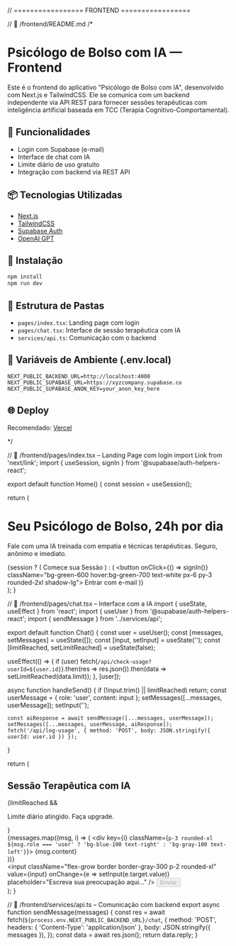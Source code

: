 
// ================= FRONTEND =================

// 🔹 /frontend/README.md
/*
# Psicólogo de Bolso com IA — Frontend

Este é o frontend do aplicativo "Psicólogo de Bolso com IA", desenvolvido com Next.js e TailwindCSS. Ele se comunica com um backend independente via API REST para fornecer sessões terapêuticas com inteligência artificial baseada em TCC (Terapia Cognitivo-Comportamental).

## 🧠 Funcionalidades
- Login com Supabase (e-mail)
- Interface de chat com IA
- Limite diário de uso gratuito
- Integração com backend via REST API

## 📦 Tecnologias Utilizadas
- [Next.js](https://nextjs.org/)
- [TailwindCSS](https://tailwindcss.com/)
- [Supabase Auth](https://supabase.com/)
- [OpenAI GPT](https://platform.openai.com/docs)

## 🚀 Instalação

```bash
npm install
npm run dev
```

## 📁 Estrutura de Pastas
- `pages/index.tsx`: Landing page com login
- `pages/chat.tsx`: Interface de sessão terapêutica com IA
- `services/api.ts`: Comunicação com o backend

## 🔐 Variáveis de Ambiente (.env.local)

```env
NEXT_PUBLIC_BACKEND_URL=http://localhost:4000
NEXT_PUBLIC_SUPABASE_URL=https://xyzcompany.supabase.co
NEXT_PUBLIC_SUPABASE_ANON_KEY=your_anon_key_here
```

## 🌐 Deploy
Recomendado: [Vercel](https://vercel.com)

*/

// 🔹 /frontend/pages/index.tsx – Landing Page com login
import Link from 'next/link';
import { useSession, signIn } from '@supabase/auth-helpers-react';

export default function Home() {
  const session = useSession();

  return (
    <main className="flex flex-col items-center justify-center min-h-screen p-8 bg-gradient-to-br from-blue-100 to-white">
      <h1 className="text-3xl md:text-5xl font-bold text-center text-blue-800 mb-4">Seu Psicólogo de Bolso, 24h por dia</h1>
      <p className="text-center text-gray-700 max-w-xl mb-6">
        Fale com uma IA treinada com empatia e técnicas terapêuticas. Seguro, anônimo e imediato.
      </p>
      {session ? (
        <Link href="/chat" className="bg-blue-600 hover:bg-blue-700 text-white px-6 py-3 rounded-2xl shadow-lg">
          Comece sua Sessão
        </Link>
      ) : (
        <button onClick={() => signIn()} className="bg-green-600 hover:bg-green-700 text-white px-6 py-3 rounded-2xl shadow-lg">
          Entrar com e-mail
        </button>
      )}
    </main>
  );
}

// 🔹 /frontend/pages/chat.tsx – Interface com a IA
import { useState, useEffect } from 'react';
import { useUser } from '@supabase/auth-helpers-react';
import { sendMessage } from '../services/api';

export default function Chat() {
  const user = useUser();
  const [messages, setMessages] = useState([]);
  const [input, setInput] = useState('');
  const [limitReached, setLimitReached] = useState(false);

  useEffect(() => {
    if (user) fetch(`/api/check-usage?userId=${user.id}`).then(res => res.json()).then(data => setLimitReached(data.limit));
  }, [user]);

  async function handleSend() {
    if (!input.trim() || limitReached) return;
    const userMessage = { role: 'user', content: input };
    setMessages([...messages, userMessage]);
    setInput('');

    const aiResponse = await sendMessage([...messages, userMessage]);
    setMessages([...messages, userMessage, aiResponse]);
    fetch('/api/log-usage', { method: 'POST', body: JSON.stringify({ userId: user.id }) });
  }

  return (
    <div className="p-4 max-w-2xl mx-auto min-h-screen bg-white">
      <h2 className="text-xl font-semibold text-center text-blue-700 mb-4">Sessão Terapêutica com IA</h2>
      {limitReached && <p className="text-red-600">Limite diário atingido. Faça upgrade.</p>}
      <div className="space-y-3 mb-4">
        {messages.map((msg, i) => (
          <div key={i} className={`p-3 rounded-xl ${msg.role === 'user' ? 'bg-blue-100 text-right' : 'bg-gray-100 text-left'}`}>
            {msg.content}
          </div>
        ))}
      </div>
      <div className="flex gap-2">
        <input
          className="flex-grow border border-gray-300 p-2 rounded-xl"
          value={input}
          onChange={e => setInput(e.target.value)}
          placeholder="Escreva sua preocupação aqui..."
        />
        <button onClick={handleSend} disabled={limitReached} className="bg-blue-600 text-white px-4 py-2 rounded-xl">Enviar</button>
      </div>
    </div>
  );
}

// 🔹 /frontend/services/api.ts – Comunicação com backend
export async function sendMessage(messages) {
  const res = await fetch(`${process.env.NEXT_PUBLIC_BACKEND_URL}/chat`, {
    method: 'POST',
    headers: { 'Content-Type': 'application/json' },
    body: JSON.stringify({ messages }),
  });
  const data = await res.json();
  return data.reply;
}

